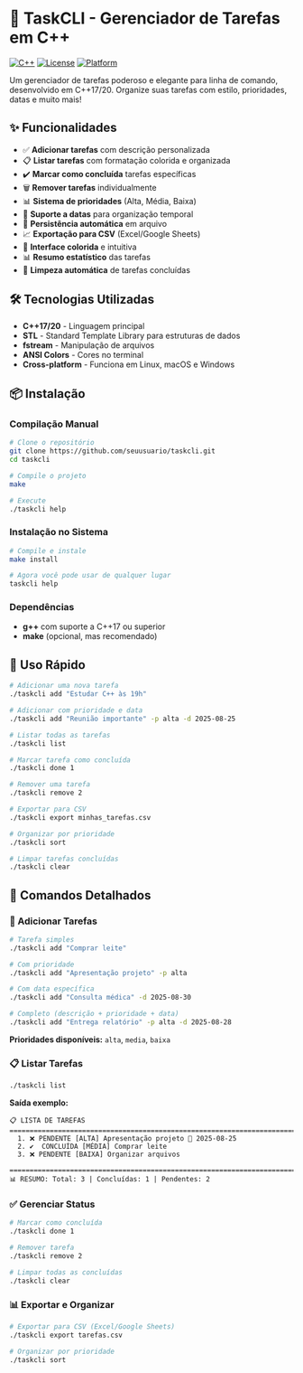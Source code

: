 # 🚀 TaskCLI - Gerenciador de Tarefas em C++

[![C++](https://img.shields.io/badge/C++-17/20-blue.svg)](https://en.wikipedia.org/wiki/C%2B%2B)
[![License](https://img.shields.io/badge/License-MIT-green.svg)](LICENSE)
[![Platform](https://img.shields.io/badge/Platform-Linux%20%7C%20macOS%20%7C%20Windows-lightgrey.svg)]()

Um gerenciador de tarefas poderoso e elegante para linha de comando, desenvolvido em C++17/20. Organize suas tarefas com estilo, prioridades, datas e muito mais!

## ✨ Funcionalidades

- ✅ **Adicionar tarefas** com descrição personalizada
- 📋 **Listar tarefas** com formatação colorida e organizada  
- ✔️ **Marcar como concluída** tarefas específicas
- 🗑️ **Remover tarefas** individualmente
- 📊 **Sistema de prioridades** (Alta, Média, Baixa)
- 📅 **Suporte a datas** para organização temporal
- 💾 **Persistência automática** em arquivo
- 📈 **Exportação para CSV** (Excel/Google Sheets)
- 🎨 **Interface colorida** e intuitiva
- 📊 **Resumo estatístico** das tarefas
- 🧹 **Limpeza automática** de tarefas concluídas

## 🛠️ Tecnologias Utilizadas

- **C++17/20** - Linguagem principal
- **STL** - Standard Template Library para estruturas de dados
- **fstream** - Manipulação de arquivos
- **ANSI Colors** - Cores no terminal
- **Cross-platform** - Funciona em Linux, macOS e Windows

## 📦 Instalação

### Compilação Manual

```bash
# Clone o repositório
git clone https://github.com/seuusuario/taskcli.git
cd taskcli

# Compile o projeto
make

# Execute
./taskcli help
```

### Instalação no Sistema

```bash
# Compile e instale
make install

# Agora você pode usar de qualquer lugar
taskcli help
```

### Dependências

- **g++** com suporte a C++17 ou superior
- **make** (opcional, mas recomendado)

## 🚀 Uso Rápido

```bash
# Adicionar uma nova tarefa
./taskcli add "Estudar C++ às 19h"

# Adicionar com prioridade e data
./taskcli add "Reunião importante" -p alta -d 2025-08-25

# Listar todas as tarefas
./taskcli list

# Marcar tarefa como concluída
./taskcli done 1

# Remover uma tarefa
./taskcli remove 2

# Exportar para CSV
./taskcli export minhas_tarefas.csv

# Organizar por prioridade
./taskcli sort

# Limpar tarefas concluídas
./taskcli clear
```

## 📖 Comandos Detalhados

### 📝 Adicionar Tarefas

```bash
# Tarefa simples
./taskcli add "Comprar leite"

# Com prioridade
./taskcli add "Apresentação projeto" -p alta

# Com data específica
./taskcli add "Consulta médica" -d 2025-08-30

# Completo (descrição + prioridade + data)
./taskcli add "Entrega relatório" -p alta -d 2025-08-28
```

**Prioridades disponíveis:** `alta`, `media`, `baixa`

### 📋 Listar Tarefas

```bash
./taskcli list
```

**Saída exemplo:**
```
📋 LISTA DE TAREFAS
================================================================================
  1. ❌ PENDENTE [ALTA] Apresentação projeto 📅 2025-08-25
  2. ✔️  CONCLUÍDA [MÉDIA] Comprar leite
  3. ❌ PENDENTE [BAIXA] Organizar arquivos

================================================================================
📊 RESUMO: Total: 3 | Concluídas: 1 | Pendentes: 2
```

### ✅ Gerenciar Status

```bash
# Marcar como concluída
./taskcli done 1

# Remover tarefa
./taskcli remove 2

# Limpar todas as concluídas
./taskcli clear
```

### 📊 Exportar e Organizar

```bash
# Exportar para CSV (Excel/Google Sheets)
./taskcli export tarefas.csv

# Organizar por prioridade
./taskcli sort
```
